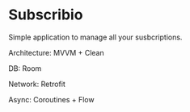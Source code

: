 # Subscribio

Simple application to manage all your susbcriptions.


Architecture: MVVM + Clean

DB: Room

Network: Retrofit

Async: Coroutines + Flow

